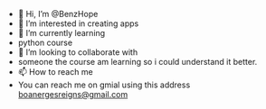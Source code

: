- 👋 Hi, I’m @BenzHope
- 👀 I’m interested in creating apps
- 🌱 I’m currently learning 
- python course
- 💞️ I’m looking to collaborate with
-  someone  the course am learning so i could understand it better.
- 📫 How to reach me 
- You can reach me on gmial using this address boanergesreigns@gmail.com

<!---
BenzHope/BenzHope is a ✨ special ✨ repository because its `README.md` (this file) appears on your GitHub profile.
You can click the Preview link to take a look at your changes.
--->
